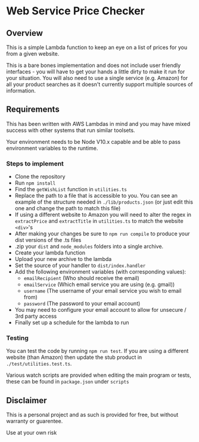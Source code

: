 # Web Service Price Checker

## Overview
This is a simple Lambda function to keep an eye on a list of prices for you from a given website.

This is a bare bones implementation and does not include user friendly interfaces - you will have to get your hands a little dirty to make it run for your situation. You will also need to use a single service (e.g. Amazon) for all your product searches as it doesn't currently support multiple sources of information.

## Requirements
This has been written with AWS Lambdas in mind and you may have mixed success with other systems that run similar toolsets.

Your environment needs to be Node V10.x capable and be able to pass environment variables to the runtime.

### Steps to implement 
- Clone the repository 
- Run `npm install`
- Find the `getWishList` function in `utilities.ts`
- Replace the path to a file that is accessible to you. You can see an example of the structure needed in `./lib/products.json` (or just edit this one and change the path to match this file)
- If using a different website to Amazon you will need to alter the regex in `extractPrice` and `extractTitle` in `utilities.ts` to match the website `<div>`'s
- After making your changes be sure to `npm run compile` to produce your dist versions of the .ts files
- .zip your `dist` and `node_modules` folders into a single archive.
- Create your lambda function
- Upload your new archive to the lambda
- Set the source of your handler to `dist/index.handler`
- Add the following environment variables (with corresponding values):
  - `emailRecipient` (Who should receive the email)
  - `emailService` (Which email service you are using (e.g. gmail))
  - `username` (The username of your email service you wish to email from)
  - `password` (The password to your email account)
- You may need to configure your email account to allow for unsecure / 3rd party access
- Finally set up a schedule for the lambda to run

### Testing
You can test the code by running `npm run test`. If you are using a different website (than Amazon) then update the stub product in `./test/utilities.test.ts`.

Various watch scripts are provided when editing the main program or tests, these can be found in `package.json` under `scripts`

## Disclaimer
This is a personal project and as such is provided for free, but without warranty or guarentee.

Use at your own risk